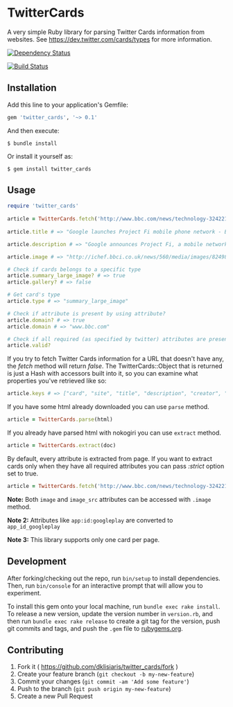 # TwitterCards

A very simple Ruby library for parsing Twitter Cards information from websites.
See https://dev.twitter.com/cards/types for more information.

[![Dependency Status](https://gemnasium.com/dklisiaris/twitter_cards.svg)](https://gemnasium.com/dklisiaris/twitter_cards)

[![Build Status](https://travis-ci.org/dklisiaris/twitter_cards.svg?branch=master)](https://travis-ci.org/dklisiaris/twitter_cards)

## Installation

Add this line to your application's Gemfile:

```ruby
gem 'twitter_cards', '~> 0.1'
```

And then execute:

    $ bundle install

Or install it yourself as:

    $ gem install twitter_cards


## Usage

```ruby
require 'twitter_cards'
    
article = TwitterCards.fetch('http://www.bbc.com/news/technology-32422193')
    
article.title # => "Google launches Project Fi mobile phone network - BBC News"

article.description # => "Google announces Project Fi, a mobile network that will piggyback existing services in the US but offer different terms."

article.image # => "http://ichef.bbci.co.uk/news/560/media/images/82498000/jpg/_82498457_82498453.jpg"

# Check if cards belongs to a specific type
article.summary_large_image? # => true
article.gallery? # => false

# Get card's type
article.type # => "summary_large_image"

# Check if attribute is present by using attribute?
article.domain? # => true
article.domain # => "www.bbc.com" 

# Check if all required (as specified by twitter) attributes are present
article.valid?
```   

If you try to fetch Twitter Cards information for a URL that doesn't 
have any, the _fetch_ method will return _false_.
The TwitterCards::Object that is returned is just a Hash with accessors
built into it, so you can examine what properties you've retrieved like so:

```ruby
article.keys # => ["card", "site", "title", "description", "creator", "image_src", "domain"] 
```

If you have some html already downloaded you can use `parse` method.
```ruby
article = TwitterCards.parse(html)
```

If you already have parsed html with nokogiri you can use `extract` method.
```ruby
article = TwitterCards.extract(doc)
```

By default, every attribute is extracted from page. If you want to extract cards only when they have all required attributes you can pass _:strict_ option set to true.
```ruby
article = TwitterCards.fetch('http://www.bbc.com/news/technology-32422193', strict: true)
```

__Note:__ Both `image` and `image_src` attributes can be accessed with `.image` method.

__Note 2:__ Attributes like `app:id:googleplay` are converted to `app_id_googleplay`

__Note 3:__ This library supports only one card per page.

## Development

After forking/checking out the repo, run `bin/setup` to install dependencies. Then, run `bin/console` for an interactive prompt that will allow you to experiment.

To install this gem onto your local machine, run `bundle exec rake install`. To release a new version, update the version number in `version.rb`, and then run `bundle exec rake release` to create a git tag for the version, push git commits and tags, and push the `.gem` file to [rubygems.org](https://rubygems.org).

## Contributing

1. Fork it ( https://github.com/dklisiaris/twitter_cards/fork )
2. Create your feature branch (`git checkout -b my-new-feature`)
3. Commit your changes (`git commit -am 'Add some feature'`)
4. Push to the branch (`git push origin my-new-feature`)
5. Create a new Pull Request
